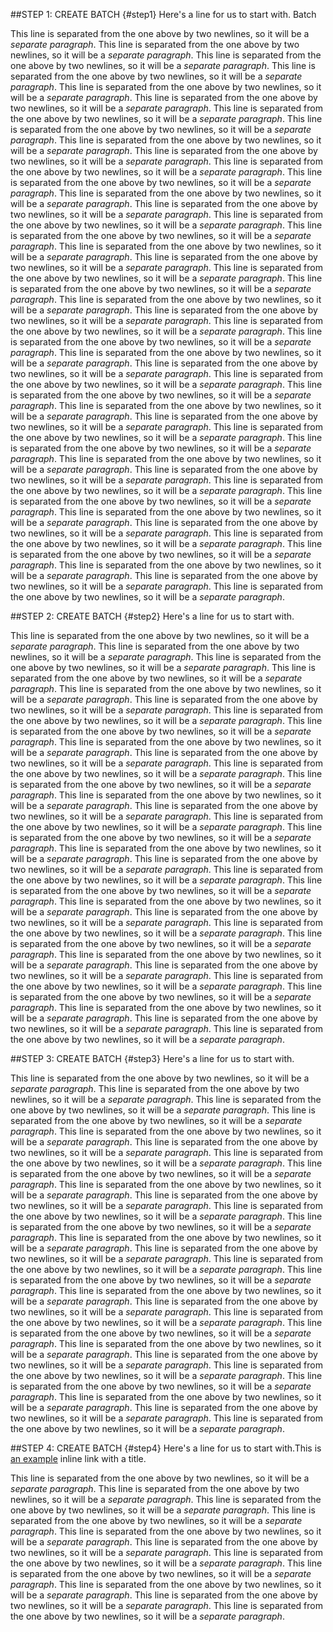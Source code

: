 ##STEP 1: CREATE BATCH {#step1}
Here's a line for us to start with. Batch

This line is separated from the one above by two newlines, so it will be a *separate paragraph*.
This line is separated from the one above by two newlines, so it will be a *separate paragraph*.
This line is separated from the one above by two newlines, so it will be a *separate paragraph*.
This line is separated from the one above by two newlines, so it will be a *separate paragraph*.
This line is separated from the one above by two newlines, so it will be a *separate paragraph*.
This line is separated from the one above by two newlines, so it will be a *separate paragraph*.
This line is separated from the one above by two newlines, so it will be a *separate paragraph*.
This line is separated from the one above by two newlines, so it will be a *separate paragraph*.
This line is separated from the one above by two newlines, so it will be a *separate paragraph*.
This line is separated from the one above by two newlines, so it will be a *separate paragraph*.
This line is separated from the one above by two newlines, so it will be a *separate paragraph*.
This line is separated from the one above by two newlines, so it will be a *separate paragraph*.
This line is separated from the one above by two newlines, so it will be a *separate paragraph*.
This line is separated from the one above by two newlines, so it will be a *separate paragraph*.
This line is separated from the one above by two newlines, so it will be a *separate paragraph*.
This line is separated from the one above by two newlines, so it will be a *separate paragraph*.
This line is separated from the one above by two newlines, so it will be a *separate paragraph*.
This line is separated from the one above by two newlines, so it will be a *separate paragraph*.
This line is separated from the one above by two newlines, so it will be a *separate paragraph*.
This line is separated from the one above by two newlines, so it will be a *separate paragraph*.
This line is separated from the one above by two newlines, so it will be a *separate paragraph*.
This line is separated from the one above by two newlines, so it will be a *separate paragraph*.
This line is separated from the one above by two newlines, so it will be a *separate paragraph*.
This line is separated from the one above by two newlines, so it will be a *separate paragraph*.
This line is separated from the one above by two newlines, so it will be a *separate paragraph*.
This line is separated from the one above by two newlines, so it will be a *separate paragraph*.
This line is separated from the one above by two newlines, so it will be a *separate paragraph*.
This line is separated from the one above by two newlines, so it will be a *separate paragraph*.
This line is separated from the one above by two newlines, so it will be a *separate paragraph*.
This line is separated from the one above by two newlines, so it will be a *separate paragraph*.
This line is separated from the one above by two newlines, so it will be a *separate paragraph*.
This line is separated from the one above by two newlines, so it will be a *separate paragraph*.
This line is separated from the one above by two newlines, so it will be a *separate paragraph*.
This line is separated from the one above by two newlines, so it will be a *separate paragraph*.
This line is separated from the one above by two newlines, so it will be a *separate paragraph*.
This line is separated from the one above by two newlines, so it will be a *separate paragraph*.
This line is separated from the one above by two newlines, so it will be a *separate paragraph*.
This line is separated from the one above by two newlines, so it will be a *separate paragraph*.
This line is separated from the one above by two newlines, so it will be a *separate paragraph*.
This line is separated from the one above by two newlines, so it will be a *separate paragraph*.
This line is separated from the one above by two newlines, so it will be a *separate paragraph*.
This line is separated from the one above by two newlines, so it will be a *separate paragraph*.
This line is separated from the one above by two newlines, so it will be a *separate paragraph*.

##STEP 2: CREATE BATCH {#step2}
Here's a line for us to start with.

This line is separated from the one above by two newlines, so it will be a *separate paragraph*.
This line is separated from the one above by two newlines, so it will be a *separate paragraph*.
This line is separated from the one above by two newlines, so it will be a *separate paragraph*.
This line is separated from the one above by two newlines, so it will be a *separate paragraph*.
This line is separated from the one above by two newlines, so it will be a *separate paragraph*.
This line is separated from the one above by two newlines, so it will be a *separate paragraph*.
This line is separated from the one above by two newlines, so it will be a *separate paragraph*.
This line is separated from the one above by two newlines, so it will be a *separate paragraph*.
This line is separated from the one above by two newlines, so it will be a *separate paragraph*.
This line is separated from the one above by two newlines, so it will be a *separate paragraph*.
This line is separated from the one above by two newlines, so it will be a *separate paragraph*.
This line is separated from the one above by two newlines, so it will be a *separate paragraph*.
This line is separated from the one above by two newlines, so it will be a *separate paragraph*.
This line is separated from the one above by two newlines, so it will be a *separate paragraph*.
This line is separated from the one above by two newlines, so it will be a *separate paragraph*.
This line is separated from the one above by two newlines, so it will be a *separate paragraph*.
This line is separated from the one above by two newlines, so it will be a *separate paragraph*.
This line is separated from the one above by two newlines, so it will be a *separate paragraph*.
This line is separated from the one above by two newlines, so it will be a *separate paragraph*.
This line is separated from the one above by two newlines, so it will be a *separate paragraph*.
This line is separated from the one above by two newlines, so it will be a *separate paragraph*.
This line is separated from the one above by two newlines, so it will be a *separate paragraph*.
This line is separated from the one above by two newlines, so it will be a *separate paragraph*.
This line is separated from the one above by two newlines, so it will be a *separate paragraph*.
This line is separated from the one above by two newlines, so it will be a *separate paragraph*.
This line is separated from the one above by two newlines, so it will be a *separate paragraph*.
This line is separated from the one above by two newlines, so it will be a *separate paragraph*.
This line is separated from the one above by two newlines, so it will be a *separate paragraph*.
This line is separated from the one above by two newlines, so it will be a *separate paragraph*.
This line is separated from the one above by two newlines, so it will be a *separate paragraph*.
This line is separated from the one above by two newlines, so it will be a *separate paragraph*.

##STEP 3: CREATE BATCH {#step3}
Here's a line for us to start with.

This line is separated from the one above by two newlines, so it will be a *separate paragraph*.
This line is separated from the one above by two newlines, so it will be a *separate paragraph*.
This line is separated from the one above by two newlines, so it will be a *separate paragraph*.
This line is separated from the one above by two newlines, so it will be a *separate paragraph*.
This line is separated from the one above by two newlines, so it will be a *separate paragraph*.
This line is separated from the one above by two newlines, so it will be a *separate paragraph*.
This line is separated from the one above by two newlines, so it will be a *separate paragraph*.
This line is separated from the one above by two newlines, so it will be a *separate paragraph*.
This line is separated from the one above by two newlines, so it will be a *separate paragraph*.
This line is separated from the one above by two newlines, so it will be a *separate paragraph*.
This line is separated from the one above by two newlines, so it will be a *separate paragraph*.
This line is separated from the one above by two newlines, so it will be a *separate paragraph*.
This line is separated from the one above by two newlines, so it will be a *separate paragraph*.
This line is separated from the one above by two newlines, so it will be a *separate paragraph*.
This line is separated from the one above by two newlines, so it will be a *separate paragraph*.
This line is separated from the one above by two newlines, so it will be a *separate paragraph*.
This line is separated from the one above by two newlines, so it will be a *separate paragraph*.
This line is separated from the one above by two newlines, so it will be a *separate paragraph*.
This line is separated from the one above by two newlines, so it will be a *separate paragraph*.
This line is separated from the one above by two newlines, so it will be a *separate paragraph*.
This line is separated from the one above by two newlines, so it will be a *separate paragraph*.
This line is separated from the one above by two newlines, so it will be a *separate paragraph*.
This line is separated from the one above by two newlines, so it will be a *separate paragraph*.
This line is separated from the one above by two newlines, so it will be a *separate paragraph*.
This line is separated from the one above by two newlines, so it will be a *separate paragraph*.
This line is separated from the one above by two newlines, so it will be a *separate paragraph*.
This line is separated from the one above by two newlines, so it will be a *separate paragraph*.

##STEP 4: CREATE BATCH {#step4}
Here's a line for us to start with.This is [an example](http://example.com/ "Title") inline link with a title.

This line is separated from the one above by two newlines, so it will be a *separate paragraph*.
This line is separated from the one above by two newlines, so it will be a *separate paragraph*.
This line is separated from the one above by two newlines, so it will be a *separate paragraph*.
This line is separated from the one above by two newlines, so it will be a *separate paragraph*.
This line is separated from the one above by two newlines, so it will be a *separate paragraph*.
This line is separated from the one above by two newlines, so it will be a *separate paragraph*.
This line is separated from the one above by two newlines, so it will be a *separate paragraph*.
This line is separated from the one above by two newlines, so it will be a *separate paragraph*.
This line is separated from the one above by two newlines, so it will be a *separate paragraph*.
This line is separated from the one above by two newlines, so it will be a *separate paragraph*.
This line is separated from the one above by two newlines, so it will be a *separate paragraph*.
